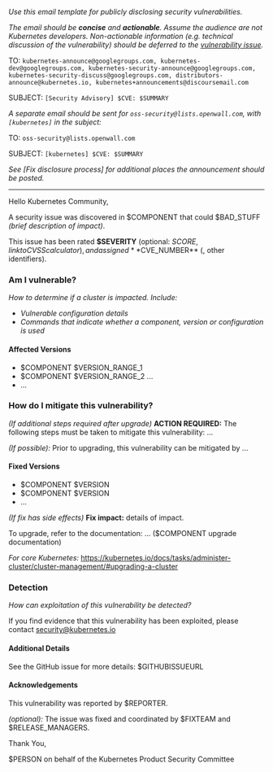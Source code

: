 _Use this email template for publicly disclosing security vulnerabilities._

_The email should be **concise** and **actionable**. Assume the audience are not
Kubernetes developers. Non-actionable information (e.g. technical discussion of
the vulnerability) should be deferred to the [vulnerability
issue](vulnerability-announcement-issue.md)._

TO: `kubernetes-announce@googlegroups.com, kubernetes-dev@googlegroups.com, kubernetes-security-announce@googlegroups.com, kubernetes-security-discuss@googlegroups.com, distributors-announce@kubernetes.io, kubernetes+announcements@discoursemail.com`

SUBJECT: `[Security Advisory] $CVE: $SUMMARY`

_A separate email should be sent for `oss-security@lists.openwall.com`, with `[kubernetes]` in the subject:_

TO: `oss-security@lists.openwall.com`

SUBJECT: `[kubernetes] $CVE: $SUMMARY`

_See [Fix disclosure process] for additional places the announcement should be posted._

---

Hello Kubernetes Community,

A security issue was discovered in $COMPONENT that could $BAD_STUFF _(brief description of impact)_.

This issue has been rated **$SEVERITY** (optional: $SCORE, link to CVSS calculator), and assigned **$CVE_NUMBER** (, other identifiers).

### Am I vulnerable?

_How to determine if a cluster is impacted. Include:_
- _Vulnerable configuration details_
- _Commands that indicate whether a component, version or configuration is used_

#### Affected Versions

- $COMPONENT $VERSION_RANGE_1
- $COMPONENT $VERSION_RANGE_2 ...
- ...

### How do I mitigate this vulnerability?

_(If additional steps required after upgrade)_
**ACTION REQUIRED:** The following steps must be taken to mitigate this
vulnerability: ...

_(If possible):_ Prior to upgrading, this vulnerability can be mitigated by ...

#### Fixed Versions

- $COMPONENT $VERSION
- $COMPONENT $VERSION
- ...

_(If fix has side effects)_ **Fix impact:** details of impact.

To upgrade, refer to the documentation: ... ($COMPONENT upgrade documentation)

_For core Kubernetes:_ https://kubernetes.io/docs/tasks/administer-cluster/cluster-management/#upgrading-a-cluster

### Detection

_How can exploitation of this vulnerability be detected?_

If you find evidence that this vulnerability has been exploited, please contact security@kubernetes.io

#### Additional Details

See the GitHub issue for more details: $GITHUBISSUEURL

#### Acknowledgements

This vulnerability was reported by $REPORTER.

_(optional):_ The issue was fixed and coordinated by $FIXTEAM and $RELEASE_MANAGERS.

Thank You,

$PERSON on behalf of the Kubernetes Product Security Committee
